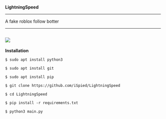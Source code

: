 **LightningSpeed**

------------

A fake roblox follow botter

------------
[![](https://cdn.discordapp.com/attachments/976593610646634496/987930022159482941/unknown.png)](https://cdn.discordapp.com/attachments/976593610646634496/987930022159482941/unknown.png)
------------




**Installation**
```shell
$ sudo apt install python3
```
```shell
$ sudo apt install git
```
```shell
$ sudo apt install pip
```
```shell 
$ git clone https://github.com/iSpied/LightningSpeed
```
```shell
$ cd LightningSpeed
```
```shell
$ pip install -r requirements.txt
```
```shell
$ python3 main.py
```
